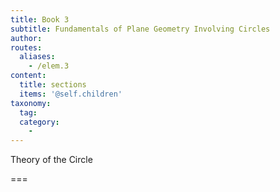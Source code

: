 ```yaml
---
title: Book 3
subtitle: Fundamentals of Plane Geometry Involving Circles
author:
routes:
  aliases:
    - /elem.3
content:
  title: sections
  items: '@self.children'
taxonomy:
  tag:
  category:
    - 
---
```


Theory of the Circle

===


